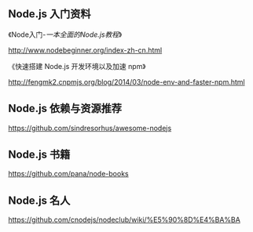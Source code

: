## Node.js 入门资料

《Node入门-_一本全面的Node.js教程_》 

http://www.nodebeginner.org/index-zh-cn.html

《快速搭建 Node.js 开发环境以及加速 npm》

http://fengmk2.cnpmjs.org/blog/2014/03/node-env-and-faster-npm.html

## Node.js 依赖与资源推荐

https://github.com/sindresorhus/awesome-nodejs

## Node.js 书籍

https://github.com/pana/node-books

## Node.js 名人

https://github.com/cnodejs/nodeclub/wiki/%E5%90%8D%E4%BA%BA